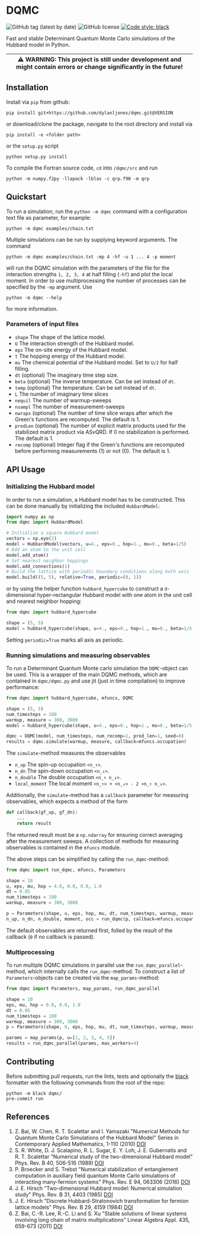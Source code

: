 # DQMC

![GitHub tag (latest by date)](https://img.shields.io/github/v/tag/dylanljones/dqmc)
![GitHub license](https://img.shields.io/github/license/dylanljones/dqmc)
[![Code style: black](https://img.shields.io/badge/code%20style-black-000000.svg)](https://github.com/psf/black)

Fast and stable Determinant Quantum Monte Carlo simulations of the Hubbard model in Python.

| :warning: **WARNING**: This project is still under development and might contain errors or change significantly in the future! |
| --- |

## Installation

Install via `pip` from github:
```commandline
pip install git+https://github.com/dylanljones/dqmc.git@VERSION
```
or download/clone the package, navigate to the root directory and install via
````commandline
pip install -e <folder path>
````
or the `setup.py` script
````commandline
python setup.py install
````

To compile the Fortran source code, `cd` into `/dqmc/src` and run
````commandline
python -m numpy.f2py -llapack -lblas -c qrp.f90 -m qrp
````


## Quickstart

To run a simulation, run the `python -m dqmc` command with a configuration text file
as parameter, for example:
````commandline
python -m dqmc examples/chain.txt
````
Multiple simulations can be run by supplying keyword arguments. The command
````commandline
python -m dqmc examples/chain.txt -mp 4 -hf -u 1 ... 4 -p moment
````
will run the DQMC simulation with the parameters of the file for the interaction
strengths `1, 2, 3, 4` at half filling (`-hf`) and plot the local moment.
In order to use multiprocessing the number of processes can be specified by the
`-mp` argument. Use
````commandline
python -m dqmc --help
````
for more information.

### Parameters of input files

- `shape`
   The shape of the lattice model.
- `U`
   The interaction strength of the Hubbard model.
- `eps`
   The on-site energy of the Hubbard model.
- `t`
   The hopping energy of the Hubbard model.
- `mu`
   The chemical potential of the Hubbard model. Set to `U/2` for half filling.
- `dt` (optional)
   The imaginary time step size.
- `beta` (optional)
   The inverse temperature. Can be set instead of `dt`.
- `temp` (optional)
   The temperature. Can be set instead of `dt`.
- `L`
   The number of imaginary time slices
- `nequil`
   The number of warmup-sweeps
- `nsampl`
   The number of measurement-sweeps
- `nwraps` (optional)
   The number of time slice wraps after which the Green's functions are recomputed.
   The default is 1.
- `prodLen` (optional)
   The number of explicit matrix products used for the stabilized matrix product
   via ASvQRD. If 0 no stabilization is performed. The default is 1.
- `recomp`  (optional)
   Integer flag if the Green's functions are recomputed before performing
   measurements (1) or not (0). The default is 1.


## API Usage

### Initializing the Hubbard model

In order to run a simulation, a Hubbard model has to be constructed. This can be
done manually by initializing the included `HubbardModel`:
```python
import numpy as np
from dqmc import HubbardModel

# Initialize a square Hubbard model
vectors = np.eye(2)
model = HubbardModel(vectors, u=4., eps=0., hop=1., mu=0., beta=1/5)
# Add an atom to the unit cell
model.add_atom()
# Set nearest neighbor hoppings
model.add_connections(1)
# Build the lattice with periodic boundary conditions along both axis
model.build((5, 5), relative=True, periodic=(0, 1))
```
or by using the helper function `hubbard_hypercube` to construct a `d`-dimensional
hyper-rectangular Hubbard model with one atom in the unit cell and nearest neighbor
hopping:
```python
from dqmc import hubbard_hypercube

shape = (5, 5)
model = hubbard_hypercube(shape, u=4., eps=0., hop=1., mu=0., beta=1/5, periodic=True)
```
Setting `periodic=True` marks all axis as periodic.

### Running simulations and measuring observables

To run a Determinant Quantum Monte carlo simulation the `DQMC`-object can be used.
This is a wrapper of the main DQMC methods, which are contained in `dqmc/dqmc.py`
and use jit (just in time compilation) to improve performance:
```python
from dqmc import hubbard_hypercube, mfuncs, DQMC

shape = (5, 5)
num_timesteps = 100
warmup, measure = 300, 3000
model = hubbard_hypercube(shape, u=4., eps=0., hop=1., mu=0., beta=1/5, periodic=True)

dqmc = DQMC(model, num_timesteps, num_recomp=1, prod_len=1, seed=0)
results = dqmc.simulate(warmup, measure, callback=mfuncs.occupation)
```
The `simulate`-method measures the observables
- `n_up`
   The spin-up occupation `<n_↑>`.
- `n_dn`
   The spin-down occupation `<n_↓>`.
- `n_double`
   The double occupation `<n_↑ n_↓>`.
- `local_moment`
   The local moment `<n_↑> + <n_↓> - 2 <n_↑ n_↓>`.


Additionally, the `simulate`-method has a `callback` parameter for measuring observables, which
expects a method of the form
```python
def callback(gf_up, gf_dn):
    ...
    return result
```
The returned result must be a `np.ndarray` for ensuring correct averaging after the
measurement sweeps. A collection of methods for measuring observables is contained
in the `mfuncs` module.

The above steps can be simplified by calling the `run_dqmc`-method:
```python
from dqmc import run_dqmc, mfuncs, Parameters

shape = 10
u, eps, mu, hop = 4.0, 0.0, 0.0, 1.0
dt = 0.05
num_timesteps = 100
warmup, measure = 300, 3000

p = Parameters(shape, u, eps, hop, mu, dt, num_timesteps, warmup, measure)
n_up, n_dn, n_double, moment, occ = run_dqmc(p, callback=mfuncs.occupation)
```
The default observables are returned first, folled by the result of the callback (`0`
if no callback is passed).

### Multiprocessing

To run multiple DQMC simulations in parallel use the `run_dqmc_parallel`-method,
which internally calls the `run_dqmc`-method. To construct a list of `Parameters`-objects
can be created via the `map_params`-method:

```python
from dqmc import Parameters, map_params, run_dqmc_parallel

shape = 10
eps, mu, hop = 0.0, 0.0, 1.0
dt = 0.05
num_timesteps = 100
warmup, measure = 300, 3000
p = Parameters(shape, 0, eps, hop, mu, dt, num_timesteps, warmup, measure)

params = map_params(p, u=[1, 2, 3, 4, 5])
results = run_dqmc_parallel(params, max_workers=4)
```


## Contributing

Before submitting pull requests, run the lints, tests and optionally the
[black](https://github.com/psf/black) formatter with the following commands
from the root of the repo:
`````commandline
python -m black dqmc/
pre-commit run
`````

## References
1. Z. Bai, W. Chen, R. T. Scalettar and I. Yamazaki
   "Numerical Methods for Quantum Monte Carlo Simulations of the Hubbard Model"
   Series in Contemporary Applied Mathematics, 1-110 (2010) [DOI](https://doi.org/10.1142/9789814273268_0001)
2. S. R. White, D. J. Scalapino, R. L. Sugar, E. Y. Loh, J. E. Gubernatis and R. T. Scalettar
   "Numerical study of the two-dimensional Hubbard model"
   Phys. Rev. B 40, 506-516 (1989) [DOI](https://doi.org/10.1103/PhysRevB.40.506)
3. P. Broecker and S. Trebst
   "Numerical stabilization of entanglement computation in auxiliary field quantum Monte Carlo simulations of interacting many-fermion systems"
   Phys. Rev. E 94, 063306 (2016) [DOI](https://doi.org/10.1103/PhysRevE.94.063306)
4. J. E. Hirsch
   "Two-dimensional Hubbard model: Numerical simulation study"
   Phys. Rev. B 31, 4403 (1985) [DOI](https://doi.org/10.1103/PhysRevB.31.4403)
5. J. E. Hirsch
   "Discrete Hubbard-Stratonovich transformation for fermion lattice models"
   Phys. Rev. B 29, 4159 (1984) [DOI](https://doi.org/10.1103/PhysRevB.28.4059)
6. Z. Bai, C.-R. Lee, R.-C. Li and S. Xu
   "Stable solutions of linear systems involving long chain of matrix multiplications"
   Linear Algebra Appl. 435, 659-673 (2011) [DOI](https://doi.org/10.1007/978-3-319-09873-9_44)
